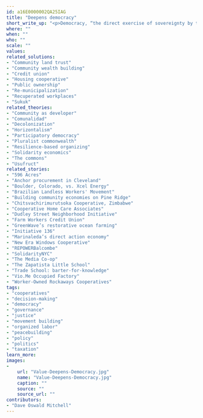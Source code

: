 ```yaml
---
id: a16E0000002QA25IAG
title: "Deepens democracy"
short_write_up: "<p>Democracy, “the direct exercise of sovereignty by the people themselves” (Fotopoulos), is not a new idea. As much as anything else, human history is the story of groups of people trying to put democracy into practice; still today, the liberatory potential of true democracy continues to shine as a beacon for popular struggles worldwide. Whether it’s workers organizing to take over a shuttered factory, landless peasants squatting and farming on fallow land, or a neighborhood assembly deciding how their share of the city budget will be allocated, people are working together in countless ways to bring about a truly democratic world. The solutions that most deepen democracy are those that provide meaningful opportunities for people to participate — individually and in concert with others — in setting the course of their own lives.</p>"
where: ""
when: ""
who: ""
scale: ""
values:
related_solutions:
- "Community land trust"
- "Community wealth building"
- "Credit union"
- "Housing cooperative"
- "Public ownership"
- "Re-municipalization"
- "Recuperated workplaces"
- "Sukuk"
related_theories:
- "Community as developer"
- "Comunalidad"
- "Decolonization"
- "Horizontalism"
- "Participatory democracy"
- "Pluralist commonwealth"
- "Resilience-based organizing"
- "Solidarity economics"
- "The commons"
- "Usufruct"
related_stories:
- "596 Acres"
- "Anchor procurement in Cleveland"
- "Boulder, Colorado, vs. Xcel Energy"
- "Brazilian Landless Workers' Movement"
- "Building community economies on Pine Ridge"
- "Chitsvachirimurutsoka Cooperative, Zimbabwe"
- "Cooperative Home Care Associates"
- "Dudley Street Neighborhood Initiative"
- "Farm Workers Credit Union"
- "GreenWave’s restorative ocean farming"
- "Initiative 136"
- "Marinaleda’s direct action economy"
- "New Era Windows Cooperative"
- "REPOWERBalcombe"
- "SolidarityNYC"
- "The Media Co-op"
- "The Zapatista Little School"
- "Trade School: barter-for-knowledge"
- "Vio.Me Occupied Factory"
- "Worker-Owned Rockaways Cooperatives"
tags:
- "cooperatives"
- "decision-making"
- "democracy"
- "governance"
- "justice"
- "movement building"
- "organized labor"
- "peacebuilding"
- "policy"
- "politics"
- "taxation"
learn_more:
images:
-
    url: "Value-Deepens-Democracy.jpg"
    name: "Value-Deepens-Democracy.jpg"
    caption: ""
    source: ""
    source_url: ""
contributors:
- "Dave Oswald Mitchell"
---
```

